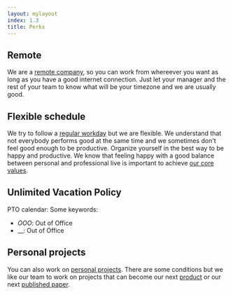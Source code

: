 ```yaml
---
layout: mylayout
index: 1.3
title: Perks
---
```


## Remote

We are a [remote company](/1-1-remote-team), so you can work from whereever you want as long as you have a good internet connection. Just let your manager and the rest of your team to know what will be your timezone and we are usually good.

## Flexible schedule

We try to follow a [regular workday](/1-1-remote-team#an-usual-workday) but we are flexible. We understand that not everybody performs good at the same time and we sometimes don't feel good enough to be productive. Organize yourself in the best way to be happy and productive. We know that feeling happy with a good balance between personal and professional live is important to achieve [our core values](1-0-organiziation#our-core-values).

## Unlimited Vacation Policy

PTO calendar:
Some keywords:
* _OOO_: Out of Office
* __: Out of Office

## Personal projects

You can also work on [personal projects](/2-3-career-path#personal-projects). There are some conditions but we like our team to work on projects that can become our next [product](4-0-projects-products#main-phases-of-a-project) or our next [published paper](/3-0-research).